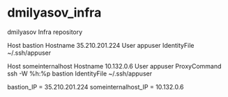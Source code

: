 # dmilyasov_infra
dmilyasov Infra repository

Host bastion
  Hostname 35.210.201.224
  User appuser
  IdentityFile ~/.ssh/appuser

Host someinternalhost
  Hostname 10.132.0.6
  User appuser
  ProxyCommand ssh -W %h:%p bastion
  IdentityFile ~/.ssh/appuser

bastion_IP = 35.210.201.224
someinternalhost_IP = 10.132.0.6
